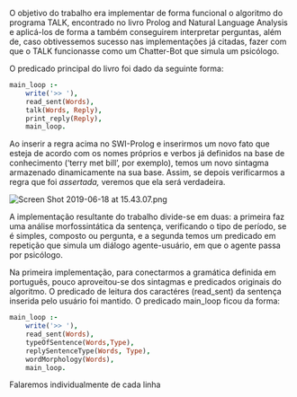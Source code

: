 O objetivo do trabalho era implementar de forma funcional o algoritmo do programa TALK, encontrado no livro Prolog and Natural Language Analysis e aplicá-los de forma a também conseguirem interpretar perguntas, além de, caso obtivessemos sucesso nas implementações já citadas, fazer com que o TALK funcionasse como um Chatter-Bot que simula um psicólogo.

O predicado principal do livro foi dado da seguinte forma:

```prolog
main_loop :-
	write('>> '),
	read_sent(Words),
	talk(Words, Reply), 
	print_reply(Reply),
	main_loop.
```

Ao inserir a regra acima no SWI-Prolog e inserirmos um novo fato que esteja de acordo com os nomes próprios e verbos já definidos na base de conhecimento (‘terry met bill’, por exemplo), temos um novo sintagma armazenado dinamicamente na sua base. Assim, se depois verificarmos a regra que foi *assertada,* veremos que ela será verdadeira.

![Screen Shot 2019-06-18 at 15.43.07.png](resources/B36B9EE99BA60976883215C6E348496D.png)

A implementação resultante do trabalho divide-se em duas: a primeira faz uma análise morfossintática da sentença, verificando o tipo de período, se é simples, composto ou pergunta, e a segunda temos um predicado em repetição que simula um diálogo agente-usuário, em que o agente passa por psicólogo. 

Na primeira implementação, para conectarmos a gramática definida em português, pouco aproveitou-se dos sintagmas e predicados originais do algoritmo. O predicado de leitura dos caractéres (read\_sent) da sentença inserida pelo usuário foi mantido. O predicado main\_loop ficou da forma:

```prolog
main_loop :-
	write('>> '),
	read_sent(Words),
	typeOfSentence(Words,Type),
	replySentenceType(Words, Type),
	wordMorphology(Words),
	main_loop.
```

Falaremos individualmente de cada linha



